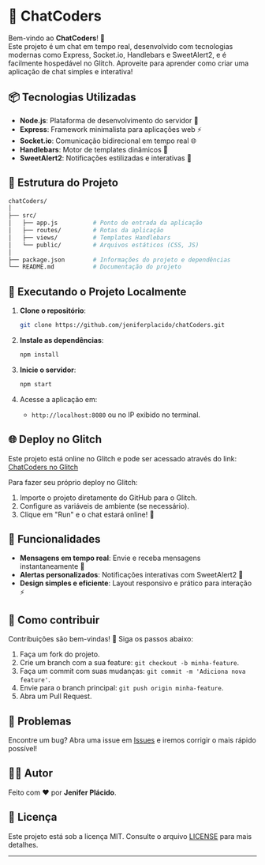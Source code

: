 # 💬 ChatCoders

Bem-vindo ao **ChatCoders**! 🚀  
Este projeto é um chat em tempo real, desenvolvido com tecnologias modernas como Express, Socket.io, Handlebars e SweetAlert2, e é facilmente hospedável no Glitch. Aproveite para aprender como criar uma aplicação de chat simples e interativa!

## 📦 Tecnologias Utilizadas

- **Node.js**: Plataforma de desenvolvimento do servidor 🔧
- **Express**: Framework minimalista para aplicações web ⚡
- **Socket.io**: Comunicação bidirecional em tempo real 🌐
- **Handlebars**: Motor de templates dinâmicos 📝
- **SweetAlert2**: Notificações estilizadas e interativas 🎨

## 📁 Estrutura do Projeto

```bash
chatCoders/
│
├── src/                
│   ├── app.js          # Ponto de entrada da aplicação
│   ├── routes/         # Rotas da aplicação
│   ├── views/          # Templates Handlebars
│   └── public/         # Arquivos estáticos (CSS, JS)
│
├── package.json        # Informações do projeto e dependências
└── README.md           # Documentação do projeto
```

## 🚀 Executando o Projeto Localmente

1. **Clone o repositório**:
   ```bash
   git clone https://github.com/jeniferplacido/chatCoders.git
   ```

2. **Instale as dependências**:
   ```bash
   npm install
   ```

3. **Inicie o servidor**:
   ```bash
   npm start
   ```

4. Acesse a aplicação em:  
   - `http://localhost:8080` ou no IP exibido no terminal.

## 🌐 Deploy no Glitch

Este projeto está online no Glitch e pode ser acessado através do link:  
[ChatCoders no Glitch](https://thin-rowan-book.glitch.me/)

Para fazer seu próprio deploy no Glitch:

1. Importe o projeto diretamente do GitHub para o Glitch.
2. Configure as variáveis de ambiente (se necessário).
3. Clique em "Run" e o chat estará online! 🚀

## 📝 Funcionalidades

- **Mensagens em tempo real**: Envie e receba mensagens instantaneamente 💬
- **Alertas personalizados**: Notificações interativas com SweetAlert2 🔔
- **Design simples e eficiente**: Layout responsivo e prático para interação ⚡

## 📄 Como contribuir

Contribuições são bem-vindas! 🎉 Siga os passos abaixo:

1. Faça um fork do projeto.
2. Crie um branch com a sua feature: `git checkout -b minha-feature`.
3. Faça um commit com suas mudanças: `git commit -m 'Adiciona nova feature'`.
4. Envie para o branch principal: `git push origin minha-feature`.
5. Abra um Pull Request.

## 🐛 Problemas

Encontre um bug? Abra uma issue em [Issues](https://github.com/jeniferplacido/chatCoders/issues) e iremos corrigir o mais rápido possível!

## 👩‍💻 Autor

Feito com ❤️ por **Jenifer Plácido**.

## 📜 Licença

Este projeto está sob a licença MIT. Consulte o arquivo [LICENSE](./LICENSE) para mais detalhes.

---
